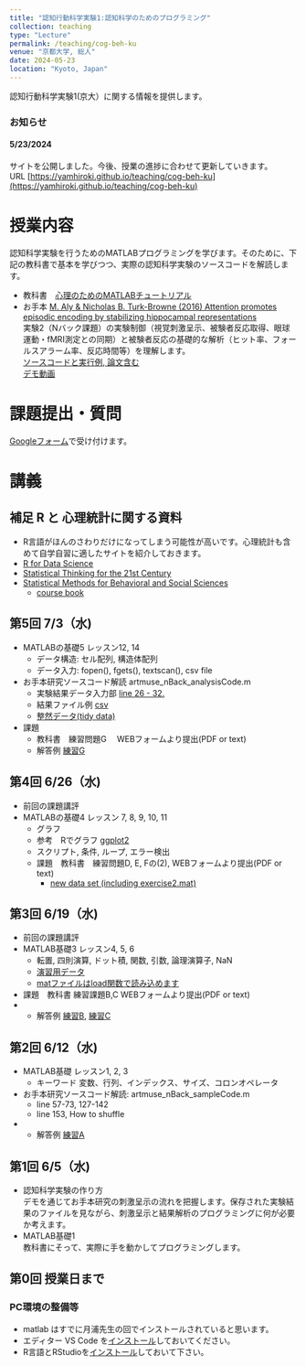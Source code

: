 ```yaml
---
title: "認知行動科学実験1:認知科学のためのプログラミング"
collection: teaching
type: "Lecture"
permalink: /teaching/cog-beh-ku
venue: "京都大学, 総人"
date: 2024-05-23
location: "Kyoto, Japan"
---
```


認知行動科学実験1(京大）に関する情報を提供します。

### お知らせ  
#### 5/23/2024
サイトを公開しました。今後、授業の進捗に合わせて更新していきます。  
URL [https://yamhiroki.github.io/teaching/cog-beh-ku](https://yamhiroki.github.io/teaching/cog-beh-ku)

# 授業内容
認知科学実験を行うためのMATLABプログラミングを学びます。そのために、下記の教科書で基本を学びつつ、実際の認知科学実験のソースコードを解読します。
- 教科書　[心理のためのMATLABチュートリアル](http://www.nemotos.net/resources/matlab_for_psychologists_ja.pdf)
- お手本  [M. Aly & Nicholas B. Turk-Browne (2016) Attention promotes episodic encoding by stabilizing hippocampal representations](https://www.pnas.org/content/113/4/E420.short)  
実験2（Nバック課題）の実験制御（視覚刺激呈示、被験者反応取得、眼球運動・fMRI測定との同期）と被験者反応の基礎的な解析（ヒット率、フォールスアラーム率、反応時間等）を理解します。   
[ソースコードと実行例, 論文含む](https://www.dropbox.com/s/5j29xhkktqarc7w/turk-sample-code.zip?dl=0)  
[デモ動画](https://youtu.be/rXGSDsaLuQ8)

# 課題提出・質問
[Googleフォーム](https://docs.google.com/forms/d/e/1FAIpQLSdZeqjQTkIrCUtidvR1tjeNn3YnXdDfFPxo9abLk8pCx-F20A/viewform)で受け付けます。

# 講義
## 補足 R と 心理統計に関する資料
- R言語がほんのさわりだけになってしまう可能性が高いです。心理統計も含めて自学自習に適したサイトを紹介しておきます。
 - [R for Data Science](https://r4ds.had.co.nz/)
 - [Statistical Thinking for the 21st Century](https://statsthinking21.github.io/statsthinking21-core-site/index.html#why-does-this-book-exist)  
 - [Statistical Methods for Behavioral and Social Sciences](https://psych252.github.io/)
    - [course book](https://psych252.github.io/psych252book/)

## 第5回 7/3（水)
- MATLABの基礎5 レッスン12, 14  
  - データ構造: セル配列, 構造体配列  
  - データ入力: fopen(), fgets(), textscan(), csv file
- お手本研究ソースコード解読 artmuse_nBack_analysisCode.m
  - 実験結果データ入力部 [line 26 - 32.](https://www.dropbox.com/s/yetkbx6j3q75pdl/Otehon_DataInput.png?dl=0)
  - 結果ファイル例 [csv](https://www.dropbox.com/s/y3kv3jjpgmbdg3w/HY_L_indexfinger_hf202207s11n01_20220712T205120.csv?dl=0)
  - [整然データ(tidy data)](https://www.jstage.jst.go.jp/article/jkg/67/9/67_448/_pdf) 
- 課題　
  - 教科書　練習問題G 　WEBフォームより提出(PDF or text) 
  - 解答例 [練習G](https://www.dropbox.com/s/gecd46qgbbqdfpo/ex_g.m?dl=0)

## 第4回 6/26（水)
- 前回の課題講評
- MATLABの基礎4 レッスン 7, 8, 9, 10, 11  
  - グラフ
  - 参考　Rでグラフ [ggplot2](https://ggplot2-book.org/)  
  - スクリプト, 条件, ループ, エラー検出
  - 課題　教科書　練習問題D, E, Fの(2), WEBフォームより提出(PDF or text)  
    - [new data set (including exercise2.mat)](https://www.dropbox.com/s/fgrn90m2e22px98/matlab_exercises.zip?dl=0)

## 第3回 6/19（水)
- 前回の課題講評
- MATLAB基礎3 レッスン4, 5, 6 　　
  - 転置, 四則演算, ドット積, 関数, 引数, 論理演算子, NaN
  - [演習用データ](https://www.dropbox.com/s/sn1dkwk4wsebau5/m4psych_exercises_datasets.zip?dl=0)
  - [matファイルはload関数で読み込めます](https://jp.mathworks.com/help/matlab/ref/load.html) 　　
- 課題　教科書 練習課題B,C WEBフォームより提出(PDF or text)
- - 解答例 [練習B](https://www.dropbox.com/s/c7c8s5l5knk229d/ex_b.m?dl=0), [練習C](https://www.dropbox.com/s/m2qe0sl06d5bnuz/ex_c.m?dl=0)

## 第2回 6/12（水)
- MATLAB基礎 レッスン1, 2, 3
  - キーワード 変数、行列、インデックス、サイズ、コロンオペレータ
- お手本研究ソースコード解読: artmuse_nBack_sampleCode.m
  - line 57-73, 127-142
  - line 153, How to shuffle
- - 解答例 [練習A](https://www.dropbox.com/s/lbbmbwumkqf56he/ex_a.m?dl=0)

## 第1回 6/5（水)
- 認知科学実験の作り方  
デモを通じてお手本研究の刺激呈示の流れを把握します。保存された実験結果のファイルを見ながら、刺激呈示と結果解析のプログラミングに何が必要か考えます。
- MATLAB基礎1  
教科書にそって、実際に手を動かしてプログラミングします。

## 第0回 授業日まで
### PC環境の整備等
- matlab はすでに月浦先生の回でインストールされていると思います。
- エディター VS Code を[インストール](https://azure.microsoft.com/ja-jp/products/visual-studio-code/)しておいてください。
- R言語とRStudioを[インストール](https://www.crepe.e.u-tokyo.ac.jp/research/research20210624/%EF%BC%88%E5%8F%82%E8%80%83%E8%B3%87%E6%96%993%EF%BC%89RStudio%E3%81%AE%E5%88%A9%E7%94%A8%E3%82%AC%E3%82%A4%E3%83%89.pdf)しておいて下さい。
